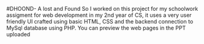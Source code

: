 #DHOOND- A lost and Found
So I worked on this project for my schoolwork assigment for web development in my 2nd year of CS, it uses a very user friendly UI crafted using basic HTML, CSS and the backend connection to MySql database using PHP.
You can preview the web pages in the PPT uploaded
